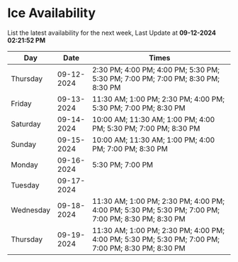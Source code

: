 # Ice Availability

List the latest availability for the next week, Last Update at **09-12-2024 02:21:52 PM**

| Day         | Date        | Times       |
| ----------- | ----------- | ----------- |
|Thursday|09-12-2024|2:30 PM; 4:00 PM; 4:00 PM; 5:30 PM; 5:30 PM; 7:00 PM; 7:00 PM; 8:30 PM; 8:30 PM|
|Friday|09-13-2024|11:30 AM; 1:00 PM; 2:30 PM; 4:00 PM; 5:30 PM; 7:00 PM; 8:30 PM|
|Saturday|09-14-2024|10:00 AM; 11:30 AM; 1:00 PM; 4:00 PM; 5:30 PM; 7:00 PM; 8:30 PM|
|Sunday|09-15-2024|10:00 AM; 11:30 AM; 1:00 PM; 4:00 PM; 7:00 PM; 8:30 PM|
|Monday|09-16-2024|5:30 PM; 7:00 PM|
|Tuesday|09-17-2024||
|Wednesday|09-18-2024|11:30 AM; 1:00 PM; 2:30 PM; 4:00 PM; 4:00 PM; 5:30 PM; 5:30 PM; 7:00 PM; 7:00 PM; 8:30 PM; 8:30 PM|
|Thursday|09-19-2024|11:30 AM; 1:00 PM; 2:30 PM; 4:00 PM; 4:00 PM; 5:30 PM; 5:30 PM; 7:00 PM; 7:00 PM; 8:30 PM; 8:30 PM|
